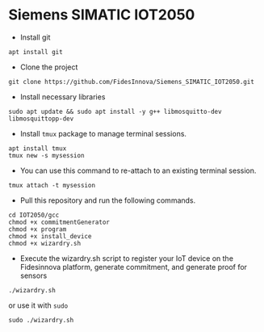# Siemens SIMATIC IOT2050
- Install git
```
apt install git
```
- Clone the project
```
git clone https://github.com/FidesInnova/Siemens_SIMATIC_IOT2050.git
```

- Install necessary libraries
```
sudo apt update && sudo apt install -y g++ libmosquitto-dev libmosquittopp-dev
```
- Install `tmux` package to manage terminal sessions.
```
apt install tmux
tmux new -s mysession
```
- You can use this command to re-attach to an existing terminal session.
```
tmux attach -t mysession
```
- Pull this repository and run the following commands.
```
cd IOT2050/gcc
chmod +x commitmentGenerator
chmod +x program
chmod +x install_device
chmod +x wizardry.sh
```
- Execute the wizardry.sh script to register your IoT device on the Fidesinnova platform, generate commitment, and generate proof for sensors
```
./wizardry.sh
```
or use it with `sudo`
```
sudo ./wizardry.sh
```
